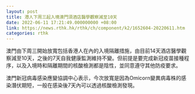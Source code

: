 ```yaml
---
layout: post
title: 港人下周三起入境澳門須酒店醫學觀察減至10天
date: 2022-06-11 17:21:49.000000000 +08:00
link: https://news.rthk.hk/rthk/ch/component/k2/1652604-20220611.htm
categories: rthk
---
```


澳門由下周三開始放寬包括香港人在內的入境隔離措施，由目前14天酒店醫學觀察減至10天，之後的7天自我健康監測維持不變。但前提是要完成新冠疫苗接種程序，以及入境時和隔離期間的核酸檢測都是陰性，並同意遵守其他防疫要求。

澳門新冠病毒感染應變協調中心表示，今次放寬是因為Omicorn變異病毒株的感染潛伏期短，一般在感染後7天內可以透過核酸檢測發現。

